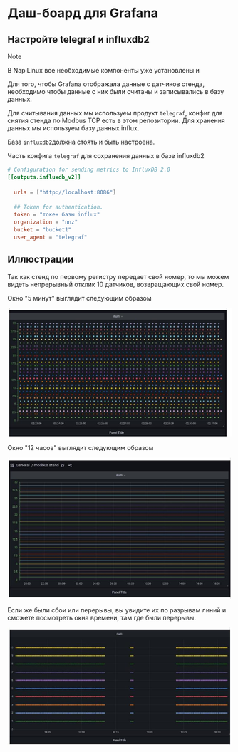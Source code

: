 # Даш-боард для Grafana


## Настройте telegraf и influxdb2

> [!NOTE]  
> В NapiLinux все необходимые компоненты уже установлены и 

Для того, чтобы Grafana отображала данные с датчиков стенда, 
необходимо чтобы данные с них были считаны и записывались в базу данных.

Для считывания данных мы используем продукт `telegraf`, конфиг для снятия стенда по Modbus TCP есть в этом репозитории. Для хранения данных мы используем базу данных influx. 

База `influxdb2`должна стоять и быть настроена. 


Часть конфига  `telegraf` для сохранения данных в базе influxdb2

```toml
# Configuration for sending metrics to InfluxDB 2.0
[[outputs.influxdb_v2]]

  urls = ["http://localhost:8086"]

  ## Token for authentication.
  token = "токен базы influx"
  organization = "nnz"
  bucket = "bucket1"
  user_agent = "telegraf"

```
## Иллюстрации

Так как стенд по первому регистру передает свой номер, то мы можем видеть непрерывный отклик 10 датчиков, возвращающих свой номер.

Окно "5 минут" выглядит следующим образом

![](../img/grafana-5m.jpg)

Окно "12 часов" выглядит следующим образом

![](../img/grafana-12h.jpg)

Если же были сбои или перерывы, вы увидите их по разрывам линий и сможете посмотреть окна времени, там где были перерывы.

![](../img/grafana-err.jpg)